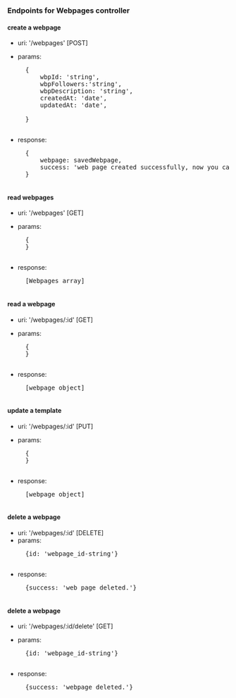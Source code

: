### Endpoints for Webpages controller

#### create a webpage
- uri: '/webpages' [POST]
- params:  
    <pre>
    {
        wbpId: 'string',
        wbpFollowers:'string',
        wbpDescription: 'string',
        createdAt: 'date',
        updatedAt: 'date',

    } 
    </pre>
  
- response:  
     <pre>
    {
        webpage: savedWebpage,
        success: 'web page created successfully, now you can start publish your content !'
    }
    </pre>

#### read webpages
- uri: '/webpages' [GET]
- params:  
    <pre>
    {
    } 
    </pre>
  
- response:  
    <pre>
    [Webpages array]
    </pre>


#### read a webpage
- uri: '/webpages/:id' [GET]
- params:  
    <pre>
    {
    } 
    </pre>
  
- response:  
    <pre>
    [webpage object]
    </pre>


#### update a template
- uri: '/webpages/:id' [PUT]
- params:  
    <pre>
    {
    } 
    </pre>
  
- response:  
    <pre>
    [webpage object]
    </pre>


#### delete a webpage
- uri: '/webpages/:id' [DELETE]
- params:  
    <pre>
    {id: 'webpage_id-string'}
    </pre>
- response:  
    <pre>
    {success: 'web page deleted.'}
    </pre>


#### delete a webpage
- uri: '/webpages/:id/delete' [GET]
- params:  
   <pre>
    {id: 'webpage_id-string'}
    </pre>
  
- response:  
  <pre>
    {success: 'webpage deleted.'}
    </pre>


